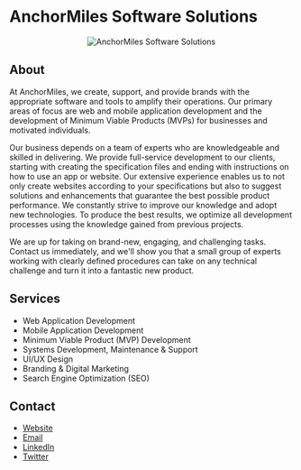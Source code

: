 # AnchorMiles Software Solutions

<div align='center'>
<img src='https://avatars.githubusercontent.com/u/138060993?s=200&v=4' alt='AnchorMiles Software Solutions' />
</div>

## About

At AnchorMiles, we create, support, and provide brands with the appropriate software and tools to amplify their operations. Our primary areas of focus are web and mobile application development and the development of Minimum Viable Products (MVPs) for businesses and motivated individuals.

Our business depends on a team of experts who are knowledgeable and skilled in delivering. We provide full-service development to our clients, starting with creating the specification files and ending with instructions on how to use an app or website. Our extensive experience enables us to not only create websites according to your specifications but also to suggest solutions and enhancements that guarantee the best possible product performance. We constantly strive to improve our knowledge and adopt new technologies. To produce the best results, we optimize all development processes using the knowledge gained from previous projects.

We are up for taking on brand-new, engaging, and challenging tasks. Contact us immediately, and we'll show you that a small group of experts working with clearly defined procedures can take on any technical challenge and turn it into a fantastic new product.

## Services

- Web Application Development
- Mobile Application Development
- Minimum Viable Product (MVP) Development
- Systems Development, Maintenance & Support
- UI/UX Design
- Branding & Digital Marketing
- Search Engine Optimization (SEO)

## Contact

- [Website](https://anchormiles.com)
- [Email](mailto:getintouchdesk@gmail.com)
- [LinkedIn](https://www.linkedin.com/company/anchormiles)
- [Twitter](https://twitter.com/anchormiles)
